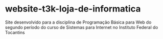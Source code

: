 # website-t3k-loja-de-informatica
 Site desenvolvido para a disciplina de Programação Básica para Web do segundo período do curso de Sistemas para Internet no Instituto Federal do Tocantins
